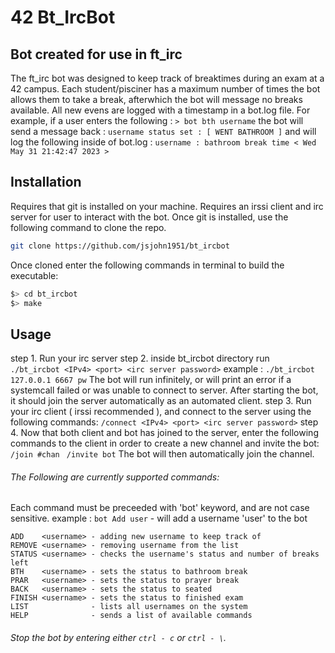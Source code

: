 # 42 Bt_IrcBot
## Bot created for use in ft_irc

The ft_irc bot was designed to keep track of breaktimes during an exam at a 42 campus. Each student/pisciner has a maximum number of times the bot allows them to take a break, afterwhich the bot will message no breaks available. 
All new evens are logged with a timestamp in a bot.log file. For example,
if a user enters the following :
``` > bot bth username ```
the bot will send a message back :
``` username status set : [ WENT BATHROOM ] ```
and will log the following inside of bot.log :
```` username : bathroom break time < Wed May 31 21:42:47 2023 > ````

## Installation
Requires that git is installed on your machine.
Requires an irssi client and irc server for user to interact with the bot. 
Once git is installed, use the following command to clone the repo.

```bash
git clone https://github.com/jsjohn1951/bt_ircbot
```
Once cloned enter the following commands in terminal to build the executable:
```bash
$> cd bt_ircbot
$> make
```

## Usage
step 1. Run your irc server
step 2. inside bt_ircbot directory run
``` ./bt_ircbot <IPv4> <port> <irc server password>```
example :
``` ./bt_ircbot 127.0.0.1 6667 pw ```
The bot will run infinitely, or will print an error if a systemcall failed or was unable to connect to server.
After starting the bot, it should join the server automatically as an automated client.
step 3. Run your irc client ( irssi recommended ), and connect to the server using the following commands:
``` /connect <IPv4> <port> <irc server password> ```
step 4. Now that both client and bot has joined to the server, enter the following commands to the client in order to create a new channel and invite the bot:
``` /join #chan```
``` /invite bot```
The bot will then automatically join the channel.
###### The Following are currently supported commands:
Each command must be preceeded with 'bot' keyword, and are not case sensitive.
example : ```bot Add user``` - will add a username 'user' to the bot

```
ADD    <username> - adding new username to keep track of
REMOVE <username> - removing username from the list
STATUS <username> - checks the username's status and number of breaks left
BTH    <username> - sets the status to bathroom break
PRAR   <username> - sets the status to prayer break
BACK   <username> - sets the status to seated
FINISH <username> - sets the status to finished exam
LIST              - lists all usernames on the system
HELP              - sends a list of available commands
```
###### Stop the bot by entering either ``` ctrl - c ``` or ``` ctrl - \ ```.